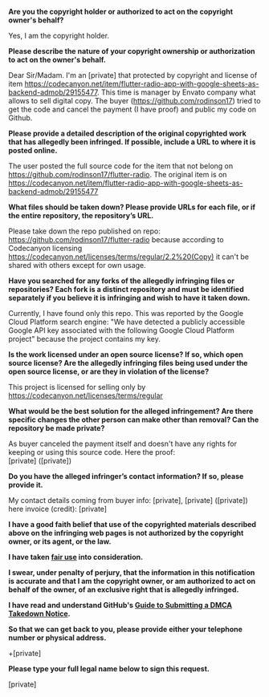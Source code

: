 **Are you the copyright holder or authorized to act on the copyright owner's behalf?**

Yes, I am the copyright holder.

**Please describe the nature of your copyright ownership or authorization to act on the owner's behalf.**

Dear Sir/Madam. I'm an [private] that protected by copyright and license of item https://codecanyon.net/item/flutter-radio-app-with-google-sheets-as-backend-admob/29155477. This time is manager by Envato company what allows to sell digital copy. The buyer (https://github.com/rodinson17) tried to get the code and cancel the payment (I have proof) and public my code on Github.

**Please provide a detailed description of the original copyrighted work that has allegedly been infringed. If possible, include a URL to where it is posted online.**

The user posted the full source code for the item that not belong on https://github.com/rodinson17/flutter-radio. The original item is on https://codecanyon.net/item/flutter-radio-app-with-google-sheets-as-backend-admob/29155477

**What files should be taken down? Please provide URLs for each file, or if the entire repository, the repository’s URL.**

Please take down the repo published on repo: https://github.com/rodinson17/flutter-radio because according to Codecanyon licensing https://codecanyon.net/licenses/terms/regular/2.2%20(Copy) it can't be shared with others except for own usage.

**Have you searched for any forks of the allegedly infringing files or repositories? Each fork is a distinct repository and must be identified separately if you believe it is infringing and wish to have it taken down.**

Currently, I have found only this repo. This was reported by the Google Cloud Platform search engine: "We have detected a publicly accessible Google API key associated with the following Google Cloud Platform project" because the project contains my key.

**Is the work licensed under an open source license? If so, which open source license? Are the allegedly infringing files being used under the open source license, or are they in violation of the license?**

This project is licensed for selling only by https://codecanyon.net/licenses/terms/regular

**What would be the best solution for the alleged infringement? Are there specific changes the other person can make other than removal? Can the repository be made private?**

As buyer canceled the payment itself and doesn't have any rights for keeping or using this source code. Here the proof:  
[private] ([private])

**Do you have the alleged infringer’s contact information? If so, please provide it.**

My contact details coming from buyer info: [private], [private] ([private]) here invoice (credit): [private]

**I have a good faith belief that use of the copyrighted materials described above on the infringing web pages is not authorized by the copyright owner, or its agent, or the law.**

**I have taken <a href="https://www.lumendatabase.org/topics/22">fair use</a> into consideration.**

**I swear, under penalty of perjury, that the information in this notification is accurate and that I am the copyright owner, or am authorized to act on behalf of the owner, of an exclusive right that is allegedly infringed.**

**I have read and understand GitHub's <a href="https://docs.github.com/articles/guide-to-submitting-a-dmca-takedown-notice/">Guide to Submitting a DMCA Takedown Notice</a>.**

**So that we can get back to you, please provide either your telephone number or physical address.**

+[private]

**Please type your full legal name below to sign this request.**

[private]
